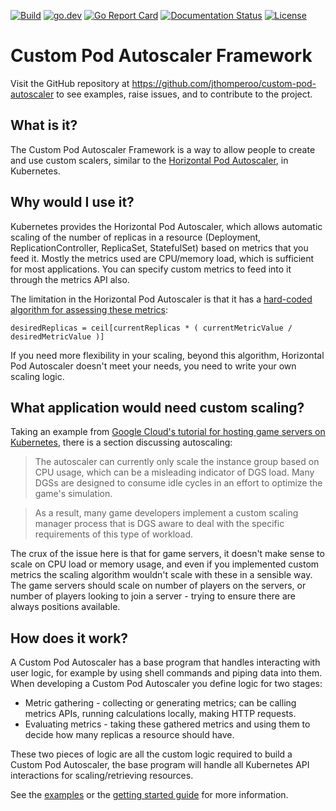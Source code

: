 [![Build](https://github.com/jthomperoo/custom-pod-autoscaler/workflows/main/badge.svg)](https://github.com/jthomperoo/custom-pod-autoscaler/actions)
[![go.dev](https://img.shields.io/badge/go.dev-reference-007d9c?logo=go&logoColor=white&style=flat)](https://pkg.go.dev/github.com/jthomperoo/custom-pod-autoscaler)
[![Go Report Card](https://goreportcard.com/badge/github.com/jthomperoo/custom-pod-autoscaler)](https://goreportcard.com/report/github.com/jthomperoo/custom-pod-autoscaler)
[![Documentation Status](https://readthedocs.org/projects/custom-pod-autoscaler/badge/?version=latest)](https://custom-pod-autoscaler.readthedocs.io/en/latest)
[![License](https://img.shields.io/:license-apache-blue.svg)](https://www.apache.org/licenses/LICENSE-2.0.html)

# Custom Pod Autoscaler Framework

Visit the GitHub repository at <https://github.com/jthomperoo/custom-pod-autoscaler> to see examples, raise issues, and
to contribute to the project.

## What is it?
The Custom Pod Autoscaler Framework is a way to allow people to create and use custom scalers, similar to the
[Horizontal Pod Autoscaler](https://kubernetes.io/docs/tasks/run-application/horizontal-pod-autoscale/), in Kubernetes.

## Why would I use it?
Kubernetes provides the Horizontal Pod Autoscaler, which allows automatic scaling of the number of replicas in a
resource (Deployment, ReplicationController, ReplicaSet, StatefulSet) based on metrics that you feed it. Mostly the
metrics used are CPU/memory load, which is sufficient for most applications. You can specify custom metrics to feed
into it through the metrics API also.

The limitation in the Horizontal Pod Autoscaler is that it has a [hard-coded algorithm for assessing these
metrics](https://kubernetes.io/docs/tasks/run-application/horizontal-pod-autoscale/#algorithm-details):
```
desiredReplicas = ceil[currentReplicas * ( currentMetricValue / desiredMetricValue )]
```
If you need more flexibility in your scaling, beyond this algorithm, Horizontal Pod Autoscaler doesn't meet your needs,
you need to write your own scaling logic.

## What application would need custom scaling?

Taking an example from [Google Cloud's tutorial for hosting game servers on
Kubernetes](https://cloud.google.com/solutions/gaming/running-dedicated-game-servers-in-kubernetes-engine), there is a
section discussing autoscaling:
> The autoscaler can currently only scale the instance group based on CPU usage, which can be a misleading indicator of
> DGS load. Many DGSs are designed to consume idle cycles in an effort to optimize the game's simulation.

> As a result, many game developers implement a custom scaling manager process that is DGS aware to deal with the
> specific requirements of this type of workload.

The crux of the issue here is that for game servers, it doesn't make sense to scale on CPU load or memory usage, and
even if you implemented custom metrics the scaling algorithm wouldn't scale with these in a sensible way. The game
servers should scale on number of players on the servers, or number of players looking to join a server - trying to
ensure there are always positions available.

## How does it work?
A Custom Pod Autoscaler has a base program that handles interacting with user logic, for example by using shell
commands and piping data into them. When developing a Custom Pod Autoscaler you define logic for two stages:

* Metric gathering - collecting or generating metrics; can be calling metrics APIs, running calculations locally,
making HTTP requests.
* Evaluating metrics - taking these gathered metrics and using them to decide how many replicas a resource should have.

These two pieces of logic are all the custom logic required to build a Custom Pod Autoscaler, the base program will
handle all Kubernetes API interactions for scaling/retrieving resources.

See the [examples](https://github.com/jthomperoo/custom-pod-autoscaler/tree/master/example) or the [getting started
guide](user-guide/getting-started) for more information.

